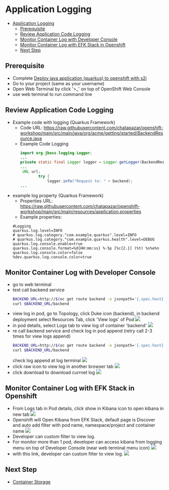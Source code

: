 # Application Logging
<!-- TOC -->

- [Application Logging](#application-logging)
  - [Prerequisite](#prerequisite)
  - [Review Application Code Logging](#review-application-code-logging)
  - [Monitor Container Log with Developer Console](#monitor-container-log-with-developer-console)
  - [Monitor Container Log with EFK Stack in Openshift](#monitor-container-log-with-efk-stack-in-openshift)
  - [Next Step](#next-step)

<!-- /TOC -->
## Prerequisite
- Complete [Deploy java application (quarkus) to openshift with s2i](deploywiths2i.md)
- Go to your project (same as your username)
- Open Web Terminal by click '>_' on top of OpenShift Web Console
- use web terminal to run command line

## Review Application Code Logging
- Example code with logging (Quarkus Framework)
  - Code URL: https://raw.githubusercontent.com/chatapazar/openshift-workshop/main/src/main/java/org/acme/getting/started/BackendResource.java
  - Example Code Logging
    ```java
    import org.jboss.logging.Logger;
    ...
    private static final Logger logger = Logger.getLogger(BackendResource.class);
    ...
     URL url;
            try {
                logger.info("Request to: " + backend);
    ...
    ```
- example log property (Quarkus Framework)
  - Properties URL: https://raw.githubusercontent.com/chatapazar/openshift-workshop/main/src/main/resources/application.properties
  - Example properties:
  ```prop
  #Logging
  quarkus.log.level=INFO
  # quarkus.log.category."com.example.quarkus".level=INFO
  # quarkus.log.category."com.example.quarkus.health".level=DEBUG
  quarkus.log.console.enable=true
  quarkus.log.console.format=%d{HH:mm:ss} %-5p [%c{2.}] (%t) %s%e%n
  quarkus.log.console.color=false
  %dev.quarkus.log.console.color=true
  ```

## Monitor Container Log with Developer Console
- go to web terminal
- test call backend service
  ```bash
  BACKEND_URL=http://$(oc get route backend -o jsonpath='{.spec.host}')
  curl $BACKEND_URL/backend
  ```
- view log in pod, go to Topology, click Duke icon (backend), in backend deployment select Resources Tab, click 'View logs' of Pod
  ![](images/log_1.png)
- in pod details, select Logs tab to view log of container 'backend'
  ![](images/log_2.png)
- re call backend service and check log in pod append (retry call 2-3 times for view logs append)
    ```bash
    BACKEND_URL=http://$(oc get route backend -o jsonpath='{.spec.host}')
    curl $BACKEND_URL/backend
    ```
    check log append at log terminal
    ![](images/log_2.png)
- click raw icon to view log in another browser tab
  ![](images/log_3.png)
- click download to download currnet log
  ![](images/log_4.png)

## Monitor Container Log with EFK Stack in Openshift
- From Logs tab in Pod details, click show in Kibana icon to open kibana in new tab
  ![](images/log_5.png)
- Openshift will Open Kibana from EFK Stack, default page is Discover and auto add filter with pod name, namespace/project and container name
  ![](images/log_6.png)
- Developer can custom filter to view log.
- For monitor more than 1 pod, developer can access kibana from logging menu on top of Developer Console (near web terminal menu icon)
  ![](images/log_8.png)
- with this link, developer can custom filter to view log.
  ![](images/log_9.png)


## Next Step
- [Container Storage](storage.md)





